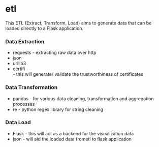 # etl
This ETL (Extract, Transform, Load) aims to generate data that can be loaded directly to a Flask application.<br>

### Data Extraction <br>
<ul>
  <li>requests - extracting raw data over http</li>
  <li>json</li> 
  <li>urllib3</li> 
  <li>certifi</li> - this will generate/ validate the trustworthiness of certificates
</ul>

### Data Transformation <br>
<ul>
  <li>pandas - for various data cleaning, transformation and aggregation processes</li>
  <li>re - python regex library for string cleaning</li>
</ul>

### Data Load <br>
<ul>
  <li>Flask - this will act as a backend for the visualization data</li>
  <li>json - will aid the loaded data frometl to flask application </li>
</ul>
